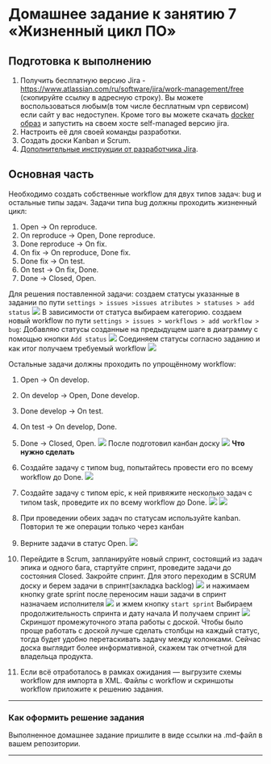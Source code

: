 # Домашнее задание к занятию 7 «Жизненный цикл ПО»

## Подготовка к выполнению

1. Получить бесплатную версию Jira - https://www.atlassian.com/ru/software/jira/work-management/free (скопируйте ссылку в адресную строку). Вы можете воспользоваться любым(в том числе бесплатным vpn сервисом) если сайт у вас недоступен. Кроме того вы можете скачать [docker образ](https://hub.docker.com/r/atlassian/jira-software/#) и запустить на своем хосте self-managed версию jira.
2. Настроить её для своей команды разработки.
3. Создать доски Kanban и Scrum.
4. [Дополнительные инструкции от разработчика Jira](https://support.atlassian.com/jira-cloud-administration/docs/import-and-export-issue-workflows/).

## Основная часть

Необходимо создать собственные workflow для двух типов задач: bug и остальные типы задач. Задачи типа bug должны проходить жизненный цикл:

1. Open -> On reproduce.
2. On reproduce -> Open, Done reproduce.
3. Done reproduce -> On fix.
4. On fix -> On reproduce, Done fix.
5. Done fix -> On test.
6. On test -> On fix, Done.
7. Done -> Closed, Open.

Для решения поставленной задачи:
создаем статусы указанные в задании по пути `settings > issues >issues atributes > statuses > add status`
![](Pasted%20image%2020250322084937.png)
В зависимости от статуса выбираем категорию.
создаем новый workflow по пути `settings > issues > workflows > add workflow > bug`:
Добавляю статусы созданные на предыдущем шаге в диаграмму с помощью кнопки `Add status`
![](Pasted%20image%2020250322085736.png)
Соединяем статусы согласно заданию и как итог получаем требуемый workflow ![](Pasted%20image%2020250322091738.png)

Остальные задачи должны проходить по упрощённому workflow:

1. Open -> On develop.
2. On develop -> Open, Done develop.
3. Done develop -> On test.
4. On test -> On develop, Done.
5. Done -> Closed, Open.
![](Pasted%20image%2020250322093101.png)
После подготовил канбан доску 
![](Pasted%20image%2020250322095354.png)
**Что нужно сделать**

6. Создайте задачу с типом bug, попытайтесь провести его по всему workflow до Done. 
![](Pasted%20image%2020250322095925.png)
7. Создайте задачу с типом epic, к ней привяжите несколько задач с типом task, проведите их по всему workflow до Done. 
![](Pasted%20image%2020250322103459.png)
![](Pasted%20image%2020250322103743.png)
8. При проведении обеих задач по статусам используйте kanban. 
Повторил те же операции только через канбан 
9. Верните задачи в статус Open.
![](Pasted%20image%2020250322104438.png)
10. Перейдите в Scrum, запланируйте новый спринт, состоящий из задач эпика и одного бага, стартуйте спринт, проведите задачи до состояния Closed. Закройте спринт.
Для этого переходим в SCRUM доску и берем задачи в спринт(закладка backlog)
![](Pasted%20image%2020250322104922.png)
и нажимаем кнопку grate sprint после переносим наши задачи в спринт
назначаем исполнителя 
![](Pasted%20image%2020250322105452.png)
и жмем кнопку `start sprint`
Выбираем продолжительность спринта и дату начала 
И получаем спринт 
![](Pasted%20image%2020250322105724.png)
Скриншот промежуточного этапа работы с доской. Чтобы было проще работать с доской лучше сделать столбцы на каждый статус, тогда будет удобно перетаскивать задачу между колонками. Сейчас доска выглядит более информативной, скажем так  отчетной для владельца продукта.
11. Если всё отработалось в рамках ожидания — выгрузите схемы workflow для импорта в XML. Файлы с workflow и скриншоты workflow приложите к решению задания.


---

### Как оформить решение задания

Выполненное домашнее задание пришлите в виде ссылки на .md-файл в вашем репозитории.

---
